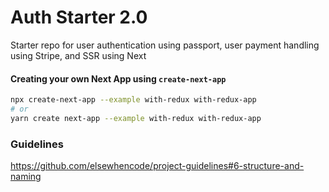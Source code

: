 # Auth Starter 2.0
Starter repo for user authentication using passport, user payment handling using Stripe, and SSR using Next



#### Creating your own Next App using `create-next-app`
```bash
npx create-next-app --example with-redux with-redux-app
# or
yarn create next-app --example with-redux with-redux-app
```

### Guidelines
https://github.com/elsewhencode/project-guidelines#6-structure-and-naming